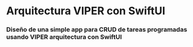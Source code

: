<h1>Arquitectura VIPER con SwiftUI</h1>

<h3>Diseño de una simple app para CRUD de tareas programadas usando VIPER arquitectura con SwiftUI<h3>
